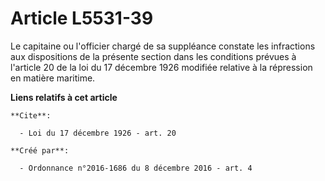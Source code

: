 # Article L5531-39

Le capitaine ou l'officier chargé de sa suppléance constate les infractions aux dispositions de la présente section dans les
conditions prévues à l'article 20 de la loi du 17 décembre 1926 modifiée relative à la répression en matière maritime.

**Liens relatifs à cet article**

	**Cite**:

	  - Loi du 17 décembre 1926 - art. 20

	**Créé par**:

	  - Ordonnance n°2016-1686 du 8 décembre 2016 - art. 4
